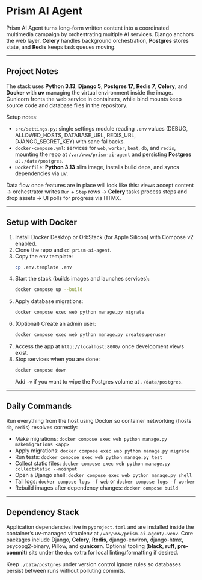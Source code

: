 # Prism AI Agent

Prism AI Agent turns long-form written content into a coordinated multimedia campaign by orchestrating multiple AI services. Django anchors the web layer, **Celery** handles background orchestration, **Postgres** stores state, and **Redis** keeps task queues moving.

--------------------------------------------------------------------------------------

## Project Notes

The stack uses **Python 3.13**, **Django 5**, **Postgres 17**, **Redis 7**, **Celery**, and **Docker** with **uv** managing the virtual environment inside the image. Gunicorn fronts the web service in containers, while bind mounts keep source code and database files in the repository.

Setup notes:

- `src/settings.py`: single settings module reading `.env` values (DEBUG, ALLOWED_HOSTS, DATABASE_URL, REDIS_URL, DJANGO_SECRET_KEY) with sane fallbacks.
- `docker-compose.yml`: services for `web`, `worker`, `beat`, `db`, and `redis`, mounting the repo at `/var/www/prism-ai-agent` and persisting **Postgres** at `./data/postgres`.
- `Dockerfile`: **Python 3.13** slim image, installs build deps, and syncs dependencies via uv.

Data flow once features are in place will look like this: views accept content → orchestrator writes `Run` + `Step` rows → **Celery** tasks process steps and drop assets → UI polls for progress via HTMX.

--------------------------------------------------------------------------------------

## Setup with Docker

1. Install Docker Desktop or OrbStack (for Apple Silicon) with Compose v2 enabled.
2. Clone the repo and `cd prism-ai-agent`.
3. Copy the env template:
   ```bash
   cp .env.template .env
   ```
4. Start the stack (builds images and launches services):
   ```bash
   docker compose up --build
   ```
5. Apply database migrations:
   ```bash
   docker compose exec web python manage.py migrate
   ```
6. (Optional) Create an admin user:
   ```bash
   docker compose exec web python manage.py createsuperuser
   ```
7. Access the app at `http://localhost:8000/` once development views exist.
8. Stop services when you are done:
   ```bash
   docker compose down
   ```
   Add `-v` if you want to wipe the Postgres volume at `./data/postgres`.

--------------------------------------------------------------------------------------

## Daily Commands

Run everything from the host using Docker so container networking (hosts `db`, `redis`) resolves correctly:

- Make migrations: `docker compose exec web python manage.py makemigrations <app>`
- Apply migrations: `docker compose exec web python manage.py migrate`
- Run tests: `docker compose exec web python manage.py test`
- Collect static files: `docker compose exec web python manage.py collectstatic --noinput`
- Open a Django shell: `docker compose exec web python manage.py shell`
- Tail logs: `docker compose logs -f web` or `docker compose logs -f worker`
- Rebuild images after dependency changes: `docker compose build`

--------------------------------------------------------------------------------------

## Dependency Stack

Application dependencies live in `pyproject.toml` and are installed inside the container’s uv-managed virtualenv at `/var/www/prism-ai-agent/.venv`. Core packages include Django, **Celery**, **Redis**, django-environ, django-htmx, psycopg2-binary, Pillow, and **gunicorn**. Optional tooling (**black**, **ruff**, **pre-commit**) sits under the `dev` extra for local linting/formatting if desired.

Keep `./data/postgres` under version control ignore rules so databases persist between runs without polluting commits.
